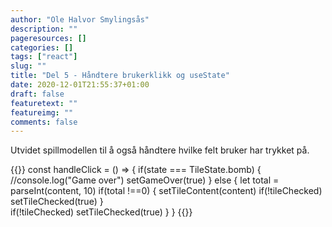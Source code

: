 ```yaml
---
author: "Ole Halvor Smylingsås"
description: ""
pageresources: []
categories: []
tags: ["react"]     
slug: ""
title: "Del 5 - Håndtere brukerklikk og useState"
date: 2020-12-01T21:55:37+01:00
draft: false
featuretext: ""
featureimg: ""
comments: false
---
```


Utvidet spillmodellen til å også håndtere hvilke felt bruker har trykket på.
<!--more-->

{{<highlight js>}}
const handleClick = () => {
    if(state === TileState.bomb) {
        //console.log("Game over")
        setGameOver(true)
    } else {
        let total = parseInt(content, 10)
        if(total !==0) {
            setTileContent(content)
            if(!tileChecked) setTileChecked(true)
        }  
        if(!tileChecked) setTileChecked(true)
    }
}
{{</highlight>}}